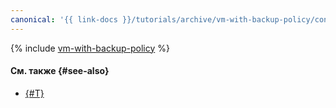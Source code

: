 ```yaml
---
canonical: '{{ link-docs }}/tutorials/archive/vm-with-backup-policy/console'
---
```


{% include [vm-with-backup-policy](../../../_tutorials/archive/vm-with-backup-policy-console.md) %}

#### См. также {#see-also}

* [{#T}](terraform.md)